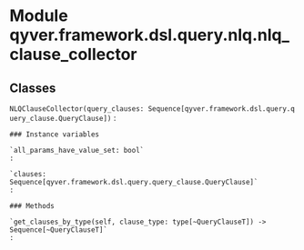 Module qyver.framework.dsl.query.nlq.nlq_clause_collector
===============================================================

Classes
-------

`NLQClauseCollector(query_clauses: Sequence[qyver.framework.dsl.query.query_clause.QueryClause])`
:   

    ### Instance variables

    `all_params_have_value_set: bool`
    :

    `clauses: Sequence[qyver.framework.dsl.query.query_clause.QueryClause]`
    :

    ### Methods

    `get_clauses_by_type(self, clause_type: type[~QueryClauseT]) ‑> Sequence[~QueryClauseT]`
    :
